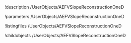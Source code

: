 !description /UserObjects/AEFVSlopeReconstructionOneD

!parameters /UserObjects/AEFVSlopeReconstructionOneD

!listingfiles /UserObjects/AEFVSlopeReconstructionOneD

!childobjects /UserObjects/AEFVSlopeReconstructionOneD
